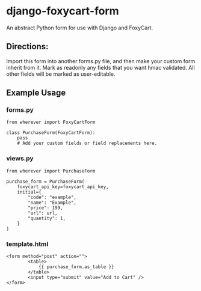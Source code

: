 # django-foxycart-form
An abstract Python form for use with Django and FoxyCart.  

## Directions:
Import this form into another forms.py file, and then make your custom form inherit from it.  Mark as readonly any fields that you want hmac validated.  All other fields will be marked as user-editable.

## Example Usage
### forms.py

	from wherever import FoxyCartForm

	class PurchaseForm(FoxyCartForm):
		pass
		# Add your custom fields or field replacements here.


### views.py

	from wherever import PurchaseForm
	
	purchase_form = PurchaseForm(
		foxycart_api_key=foxycart_api_key,
		initial={
			"code": "example",
			"name": "Example",
			"price": 199,
			"url": url,
			"quantity": 1,
		}
	)
	
### template.html

	<form method="post" action="">
			<table>
				{{ purchase_form.as_table }}
			</table>
			<input type="submit" value="Add to Cart" />
	</form>
